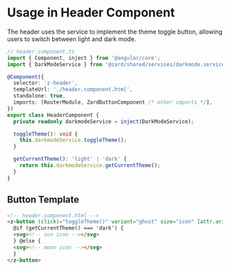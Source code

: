# Usage in Header Component

The header uses the service to implement the theme toggle button, allowing users to switch between light and dark mode.

```typescript
// header.component.ts
import { Component, inject } from '@angular/core';
import { DarkModeService } from '@zard/shared/services/darkmode.service';

@Component({
  selector: 'z-header',
  templateUrl: './header.component.html',
  standalone: true,
  imports: [RouterModule, ZardButtonComponent /* other imports */],
})
export class HeaderComponent {
  private readonly darkmodeService = inject(DarkModeService);

  toggleTheme(): void {
    this.darkmodeService.toggleTheme();
  }

  getCurrentTheme(): 'light' | 'dark' {
    return this.darkmodeService.getCurrentTheme();
  }
}
```

## Button Template

```html
<!-- header.component.html -->
<z-button (click)="toggleTheme()" variant="ghost" size="icon" [attr.aria-label]="getCurrentTheme() === 'dark' ? 'Switch to light mode' : 'Switch to dark mode'">
  @if (getCurrentTheme() === 'dark') {
  <svg><!-- sun icon --></svg>
  } @else {
  <svg><!-- moon icon --></svg>
  }
</z-button>
```
